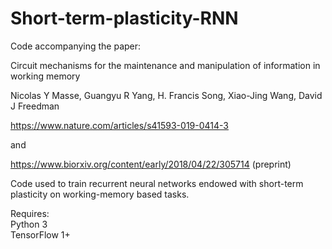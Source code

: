 # Short-term-plasticity-RNN
Code accompanying the paper:

Circuit mechanisms for the maintenance and manipulation of information in working memory

Nicolas Y Masse, Guangyu R Yang, H. Francis Song, Xiao-Jing Wang, David J Freedman 

https://www.nature.com/articles/s41593-019-0414-3

and

https://www.biorxiv.org/content/early/2018/04/22/305714 (preprint)


Code used to train recurrent neural networks endowed with short-term plasticity on working-memory based tasks.

Requires:  
Python 3  
TensorFlow 1+ 

